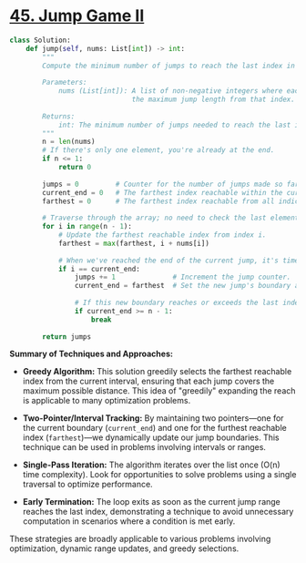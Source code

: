# [45. Jump Game II](https://leetcode.com/problems/jump-game-ii/description/)

```python
class Solution:
    def jump(self, nums: List[int]) -> int:
        """
        Compute the minimum number of jumps to reach the last index in the array.
        
        Parameters:
            nums (List[int]): A list of non-negative integers where each element represents 
                              the maximum jump length from that index.
        
        Returns:
            int: The minimum number of jumps needed to reach the last index.
        """
        n = len(nums)
        # If there's only one element, you're already at the end.
        if n <= 1:
            return 0
        
        jumps = 0         # Counter for the number of jumps made so far.
        current_end = 0   # The farthest index reachable within the current jump.
        farthest = 0      # The farthest index reachable from all indices considered in the current jump.
        
        # Traverse through the array; no need to check the last element.
        for i in range(n - 1):
            # Update the farthest reachable index from index i.
            farthest = max(farthest, i + nums[i])
            
            # When we've reached the end of the current jump, it's time to jump.
            if i == current_end:
                jumps += 1              # Increment the jump counter.
                current_end = farthest  # Set the new jump's boundary as the farthest index found.
                
                # If this new boundary reaches or exceeds the last index, exit early.
                if current_end >= n - 1:
                    break
        
        return jumps
```

**Summary of Techniques and Approaches:**

- **Greedy Algorithm:** This solution greedily selects the farthest reachable index from the current interval, ensuring that each jump covers the maximum possible distance. This idea of "greedily" expanding the reach is applicable to many optimization problems.

- **Two-Pointer/Interval Tracking:** By maintaining two pointers—one for the current boundary (`current_end`) and one for the furthest reachable index (`farthest`)—we dynamically update our jump boundaries. This technique can be used in problems involving intervals or ranges.

- **Single-Pass Iteration:** The algorithm iterates over the list once (O(n) time complexity). Look for opportunities to solve problems using a single traversal to optimize performance.

- **Early Termination:** The loop exits as soon as the current jump range reaches the last index, demonstrating a technique to avoid unnecessary computation in scenarios where a condition is met early.

These strategies are broadly applicable to various problems involving optimization, dynamic range updates, and greedy selections.